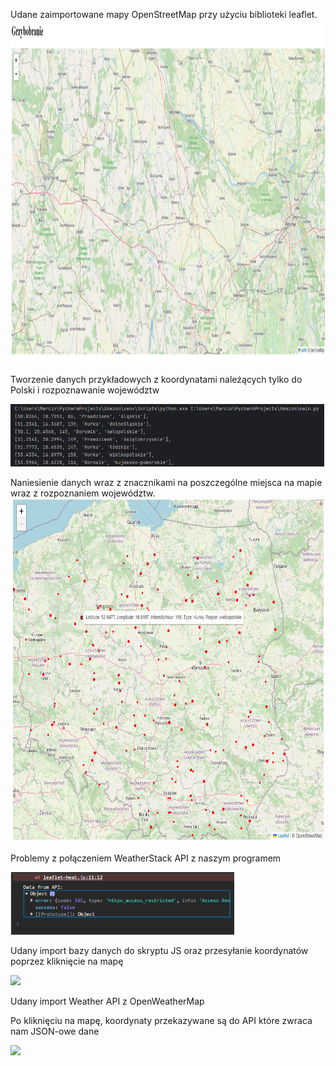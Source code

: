 
<p align="">
  Udane zaimportowane mapy OpenStreetMap przy użyciu biblioteki leaflet.
  <img src="https://github.com/kamizebrok/Muchomorek/blob/main/Testy/screeny/Mapka_1.png" {width=700px height=550px} />
  <br />
</p>

<p align="">
  <p> Tworzenie danych przykładowych z koordynatami należących tylko do Polski i rozpoznawanie województw</p>
  <img src="https://github.com/kamizebrok/Muchomorek/blob/main/Testy/screeny/python.png" {width=250px height=100px}/>
  <br />
</p>

<p align="">
  Naniesienie danych wraz z znacznikami na poszczególne miejsca na mapie wraz z rozpoznaniem województw.
  <img src="https://github.com/kamizebrok/Muchomorek/blob/main/Testy/screeny/Mapka_2.png" {width=700px height=550px} alt="Image Description"/>
  <br />
</p>

<p align="">
  <p> Problemy z połączeniem WeatherStack API z naszym programem </p>
  <img src="https://github.com/kamizebrok/Muchomorek/blob/main/Testy/screeny/Weather_fail.png" {width=250px height=100px}/>
  <br />
</p>

<p align="">
  <p> Udany import bazy danych do skryptu JS oraz przesyłanie koordynatów poprzez kliknięcie na mapę</p>
  <img src="https://github.com/kamizebrok/Muchomorek/assets/64143856/141ff53e-dfab-4053-abed-cd15869c2498" {width=700px height=550px}/>
  <br />
</p>


<p align="">
  <p> Udany import Weather API z OpenWeatherMap</p>
  <p> Po kliknięciu na mapę, koordynaty przekazywane są do API które zwraca nam JSON-owe dane</p>
  <img src="https://github.com/kamizebrok/Muchomorek/assets/64143856/3c129187-5c14-4dfd-b50f-bd31b8ec4a6f" {width=350px height=220px}/>
  <br />
</p>

